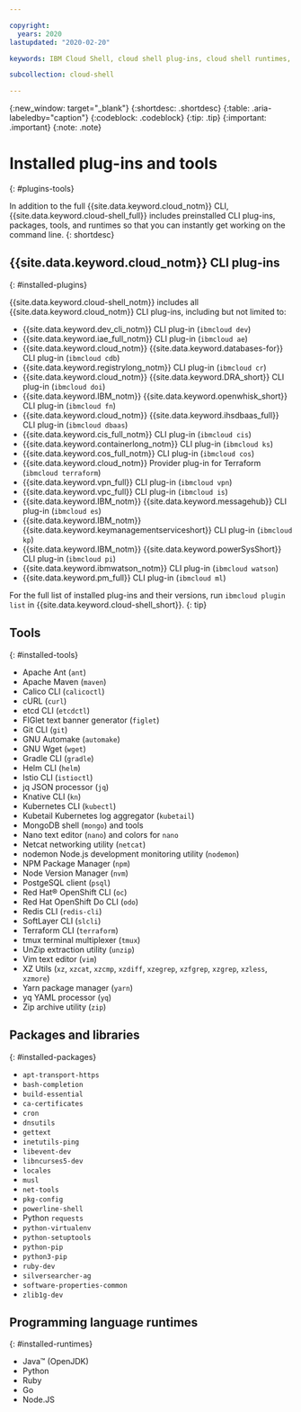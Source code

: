 ```yaml
---

copyright:
  years: 2020
lastupdated: "2020-02-20"

keywords: IBM Cloud Shell, cloud shell plug-ins, cloud shell runtimes, cloud shell tools, installed packages, installed tools, cloud shell utilities

subcollection: cloud-shell

---
```


{:new_window: target="_blank"}
{:shortdesc: .shortdesc}
{:table: .aria-labeledby="caption"}
{:codeblock: .codeblock}
{:tip: .tip}
{:important: .important}
{:note: .note}

# Installed plug-ins and tools
{: #plugins-tools}

In addition to the full {{site.data.keyword.cloud_notm}} CLI, {{site.data.keyword.cloud-shell_full}} includes preinstalled CLI plug-ins, packages, tools, and runtimes so that you can instantly get working on the command line.
{: shortdesc}

## {{site.data.keyword.cloud_notm}} CLI plug-ins
{: #installed-plugins}

{{site.data.keyword.cloud-shell_notm}} includes all {{site.data.keyword.cloud_notm}} CLI plug-ins, including but not limited to:

* {{site.data.keyword.dev_cli_notm}} CLI plug-in (`ibmcloud dev`)
* {{site.data.keyword.iae_full_notm}} CLI plug-in (`ibmcloud ae`)
* {{site.data.keyword.cloud_notm}} {{site.data.keyword.databases-for}} CLI plug-in (`ibmcloud cdb`)
* {{site.data.keyword.registrylong_notm}} CLI plug-in (`ibmcloud cr`)
* {{site.data.keyword.cloud_notm}} {{site.data.keyword.DRA_short}} CLI plug-in (`ibmcloud doi`)
* {{site.data.keyword.IBM_notm}} {{site.data.keyword.openwhisk_short}} CLI plug-in (`ibmcloud fn`)
* {{site.data.keyword.cloud_notm}} {{site.data.keyword.ihsdbaas_full}} CLI plug-in (`ibmcloud dbaas`)
* {{site.data.keyword.cis_full_notm}} CLI plug-in (`ibmcloud cis`)
* {{site.data.keyword.containerlong_notm}} CLI plug-in (`ibmcloud ks`)
* {{site.data.keyword.cos_full_notm}} CLI plug-in (`ibmcloud cos`)
* {{site.data.keyword.cloud_notm}} Provider plug-in for Terraform (`ibmcloud terraform`)
* {{site.data.keyword.vpn_full}} CLI plug-in (`ibmcloud vpn`)
* {{site.data.keyword.vpc_full}} CLI plug-in (`ibmcloud is`)
* {{site.data.keyword.IBM_notm}} {{site.data.keyword.messagehub}} CLI plug-in (`ibmcloud es`)
* {{site.data.keyword.IBM_notm}} {{site.data.keyword.keymanagementserviceshort}} CLI plug-in (`ibmcloud kp`)
* {{site.data.keyword.IBM_notm}} {{site.data.keyword.powerSysShort}} CLI plug-in (`ibmcloud pi`)
* {{site.data.keyword.ibmwatson_notm}} CLI plug-in (`ibmcloud watson`)
* {{site.data.keyword.pm_full}} CLI plug-in (`ibmcloud ml`)

For the full list of installed plug-ins and their versions, run `ibmcloud plugin list` in {{site.data.keyword.cloud-shell_short}}.
{: tip}


## Tools
{: #installed-tools}

  - Apache Ant (`ant`)
  - Apache Maven (`maven`)
  - Calico CLI (`calicoctl`)
  - cURL (`curl`)
  - etcd CLI (`etcdctl`)
  - FIGlet text banner generator (`figlet`)
  - Git CLI (`git`)
  - GNU Automake (`automake`)
  - GNU Wget (`wget`)
  - Gradle CLI (`gradle`)
  - Helm CLI (`helm`)
  - Istio CLI (`istioctl`)
  - jq JSON processor (`jq`)
  - Knative CLI (`kn`)
  - Kubernetes CLI (`kubectl`)
  - Kubetail Kubernetes log aggregator (`kubetail`)
  - MongoDB shell (`mongo`) and tools
  - Nano text editor (`nano`) and colors for `nano`
  - Netcat networking utility (`netcat`)
  - nodemon Node.js development monitoring utility (`nodemon`)
  - NPM Package Manager (`npm`)
  - Node Version Manager (`nvm`)
  - PostgeSQL client (`psql`)
  - Red Hat&reg; OpenShift CLI (`oc`)
  - Red Hat OpenShift Do CLI (`odo`)
  - Redis CLI (`redis-cli`)
  - SoftLayer CLI (`slcli`)
  - Terraform CLI (`terraform`)
  - tmux terminal multiplexer (`tmux`)
  - UnZip extraction utility (`unzip`)
  - Vim text editor (`vim`)
  - XZ Utils (`xz`, `xzcat`, `xzcmp`, `xzdiff`, `xzegrep`, `xzfgrep`, `xzgrep`, `xzless`, `xzmore`)
  - Yarn package manager (`yarn`)
  - yq YAML processor (`yq`)
  - Zip archive utility (`zip`)

## Packages and libraries
{: #installed-packages}

  - `apt-transport-https`
  - `bash-completion`
  - `build-essential`
  - `ca-certificates`
  - `cron`
  - `dnsutils`
  - `gettext`
  - `inetutils-ping`
  - `libevent-dev`
  - `libncurses5-dev`
  - `locales`
  - `musl`
  - `net-tools`
  - `pkg-config`
  - `powerline-shell`
  - Python `requests`
  - `python-virtualenv`
  - `python-setuptools`
  - `python-pip`
  - `python3-pip`
  - `ruby-dev`
  - `silversearcher-ag`
  - `software-properties-common`
  - `zlib1g-dev`

## Programming language runtimes
{: #installed-runtimes}

  - Java&trade; (OpenJDK)
  - Python
  - Ruby
  - Go
  - Node.JS
